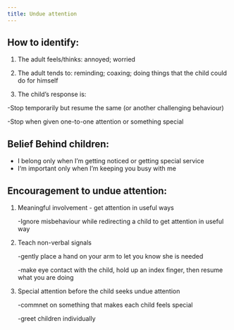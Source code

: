 ```yaml
---
title: Undue attention
---
```

## How to identify: 

1. The adult feels/thinks: annoyed; worried

2. The adult tends to: reminding; coaxing; doing things that the child could do for himself

3. The child’s response is:

\-Stop temporarily but resume the same (or another challenging behaviour)

\-Stop when given one-to-one attention or something special



## Belief Behind children:

* I belong only when I’m getting noticed or getting special service
* I‘m important only when I’m keeping you busy with me



## Encouragement to undue attention:

1. Meaningful involvement - get attention in useful ways

   \-Ignore misbehaviour while redirecting a child to get attention in useful way
2. Teach non-verbal signals

   \-gently place a hand on your arm to let you know she is needed

   \-make eye contact with the child, hold up an index finger, then resume what you are doing
3. Special attention before the child seeks undue attention

   \-commnet on something that makes each child feels special

   \-greet children individually